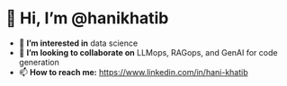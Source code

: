 # 👋 Hi, I’m @hanikhatib

- 👀 **I’m interested in** data science
- 🤝 **I’m looking to collaborate on** LLMops, RAGops, and GenAI for code generation
- 📫 **How to reach me:** https://www.linkedin.com/in/hani-khatib

<!---
hanikhatib/hanikhatib is a ✨ special ✨ repository because its `README.md` (this file) appears on your GitHub profile.
You can click the Preview link to take a look at your changes.
--->
